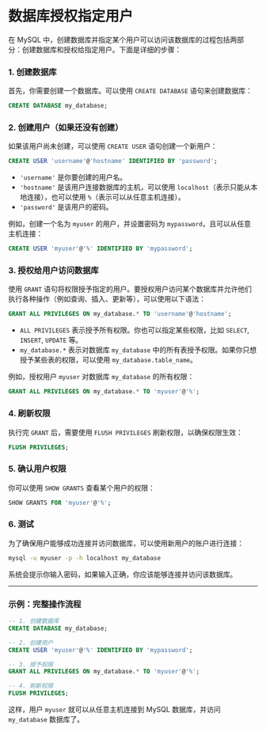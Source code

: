 # 数据库授权指定用户

在 MySQL 中，创建数据库并指定某个用户可以访问该数据库的过程包括两部分：创建数据库和授权给指定用户。下面是详细的步骤：

### 1. 创建数据库

首先，你需要创建一个数据库。可以使用 `CREATE DATABASE` 语句来创建数据库：

```sql
CREATE DATABASE my_database;
```

### 2. 创建用户（如果还没有创建）

如果该用户尚未创建，可以使用 `CREATE USER` 语句创建一个新用户：

```sql
CREATE USER 'username'@'hostname' IDENTIFIED BY 'password';
```

- `'username'` 是你要创建的用户名。
- `'hostname'` 是该用户连接数据库的主机，可以使用 `localhost`（表示只能从本地连接），也可以使用 `%`（表示可以从任意主机连接）。
- `'password'` 是该用户的密码。

例如，创建一个名为 `myuser` 的用户，并设置密码为 `mypassword`，且可以从任意主机连接：

```sql
CREATE USER 'myuser'@'%' IDENTIFIED BY 'mypassword';
```

### 3. 授权给用户访问数据库

使用 `GRANT` 语句将权限授予指定的用户。要授权用户访问某个数据库并允许他们执行各种操作（例如查询、插入、更新等），可以使用以下语法：

```sql
GRANT ALL PRIVILEGES ON my_database.* TO 'username'@'hostname';
```

- `ALL PRIVILEGES` 表示授予所有权限。你也可以指定某些权限，比如 `SELECT`, `INSERT`, `UPDATE` 等。
- `my_database.*` 表示对数据库 `my_database` 中的所有表授予权限。如果你只想授予某些表的权限，可以使用 `my_database.table_name`。

例如，授权用户 `myuser` 对数据库 `my_database` 的所有权限：

```sql
GRANT ALL PRIVILEGES ON my_database.* TO 'myuser'@'%';
```

### 4. 刷新权限

执行完 `GRANT` 后，需要使用 `FLUSH PRIVILEGES` 刷新权限，以确保权限生效：

```sql
FLUSH PRIVILEGES;
```

### 5. 确认用户权限

你可以使用 `SHOW GRANTS` 查看某个用户的权限：

```sql
SHOW GRANTS FOR 'myuser'@'%';
```

### 6. 测试

为了确保用户能够成功连接并访问数据库，可以使用新用户的账户进行连接：

```bash
mysql -u myuser -p -h localhost my_database
```

系统会提示你输入密码，如果输入正确，你应该能够连接并访问该数据库。

------

### 示例：完整操作流程

```sql
-- 1. 创建数据库
CREATE DATABASE my_database;

-- 2. 创建用户
CREATE USER 'myuser'@'%' IDENTIFIED BY 'mypassword';

-- 3. 授予权限
GRANT ALL PRIVILEGES ON my_database.* TO 'myuser'@'%';

-- 4. 刷新权限
FLUSH PRIVILEGES;
```

这样，用户 `myuser` 就可以从任意主机连接到 MySQL 数据库，并访问 `my_database` 数据库了。